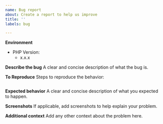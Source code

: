 ```yaml
---
name: Bug report
about: Create a report to help us improve
title: ''
labels: bug

---
```


<!-- Please keep issues strictly about bugs and feature requests. -->
<!-- If you need help, please join our Discord server. The link is in the README. -->

<!-- Please provide your PHP version. This will help us debug. -->
<!-- PHP version can be retrieved by running `php -v` -->
**Environment**
- PHP Version:
    - x.x.x

**Describe the bug**
A clear and concise description of what the bug is.

**To Reproduce**
Steps to reproduce the behavior:
```php

```

**Expected behavior**
A clear and concise description of what you expected to happen.

**Screenshots**
If applicable, add screenshots to help explain your problem.

**Additional context**
Add any other context about the problem here.
